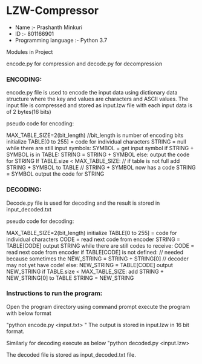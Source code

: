 # LZW-Compressor

  
- Name :- Prashanth Minkuri
- ID :- 801166901
- Programming language :- Python 3.7

Modules in Project

encode.py for compression and decode.py for decompression




### ENCODING:

encode.py file is used to encode the input data using dictionary data structure
where the key and values are characters and ASCII values.
The input file is compressed and stored as input.lzw file with each input data
is of 2 bytes(16 bits)

pseudo code for encoding:

  MAX_TABLE_SIZE=2(bit_length) //bit_length is number of encoding bits
  initialize TABLE[0 to 255] = code for individual characters
  STRING = null
  while there are still input symbols:
  SYMBOL = get input symbol
  if STRING + SYMBOL is in TABLE:
  STRING = STRING + SYMBOL
  else:
  output the code for STRING
  If TABLE.size < MAX_TABLE_SIZE: // if table is not full
  add STRING + SYMBOL to TABLE // STRING + SYMBOL now has a code
  STRING = SYMBOL
  output the code for STRING


### DECODING:
 
Decode.py file is used for decoding  and the result is stored in input_decoded.txt




pseudo code for decoding:

  MAX_TABLE_SIZE=2(bit_length)
  initialize TABLE[0 to 255] = code for individual characters
  CODE = read next code from encoder
  STRING = TABLE[CODE]
  output STRING
  while there are still codes to receive:
  CODE = read next code from encoder
  if TABLE[CODE] is not defined: // needed because sometimes the
  NEW_STRING = STRING + STRING[0] // decoder may not yet have code!
  else:
  NEW_STRING = TABLE[CODE]
  output NEW_STRING
  if TABLE.size < MAX_TABLE_SIZE:
  add STRING + NEW_STRING[0] to TABLE
  STRING = NEW_STRING


### Instructions to run the program:

Open the program directory  using command prompt execute the program with below format

  "python encode.py <input.txt> <bit-length> "
  The output is stored in input.lzw in 16 bit format.

  Similarly for decoding execute as below
  "python decoded.py  <input.lzw> <bit-length>

  The decoded file is stored as input_decoded.txt file.


